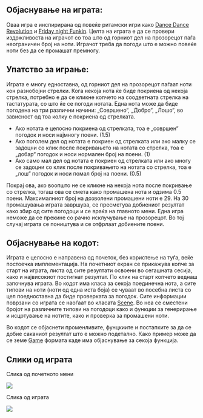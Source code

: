 ## Објаснување на играта:

Оваа игра е инспирирана од повеќе ритамски игри како [Dance Dance Revolution](https://en.wikipedia.org/wiki/Dance_Dance_Revolution) и [Friday night Funkin](https://en.wikipedia.org/wiki/Friday_Night_Funkin%27). Целта на играта е да се провери издржливоста на играчот со тоа што од горниот дел на прозорецот паѓа неограничен број на ноти. Играчот треба да погоди што е можно повеќе ноти без да се промашат премногу.


## Упатство за играње:
Играта е многу едноставна, од горниот дел на прозорецот паѓаат ноти кон разнобојни стрелки. Кога некоја нота ќе биде покриена од некоја стрелка, потребно е да се кликне копчето на соодветната стрелка на тастатурата, со што ќе се погоди нотата. Една нота може да биде погодена на три различни начини: „Совршено“, „Добро“, „Лошо“, во зависност од тоа колку е покриена од стрелката.

* Ако нотата е целосно покриена од стрелката, тоа е „совршен“ погодок и носи најмногу поени. (1.5)
* Ако поголем дел од нотата е покриен од стрелката или ако малку се задоцни со клик после покривањето на нотата со стрелка, тоа е „добар“ погодок и носи нормален број на поени. (1)
* Ако само мал дел од нотата е покриен од стрелката или ако многу се задоцни со клик после покривањето на нотата со стрелка, тоа е „лош“ погодок и носи помал број на поени. (0.5)


Покрај ова, ако воопшто не се кликне на некоја нота после покривање со стрелка, тогаш ова се смета како промашена нота и одзима 0.5 поени. Максималниот број на дозволени промашени ноти е 29. На 30 промашувања играта завршува, се пресметува добиениот резултат како збир од сите погодоци и се враќа на главното мени. Една игра неможе да се прекине со рачно исклучување на прозорецот. Во тој случај играта се поништува и се отфрлаат добиените поени. 


## Објаснување на кодот:
Играта е целосно е направена од почеток, без користење на туѓа, веќе постоечка имплементација. На почетниот екран се прикажува копче за старт на играта, листа од сите резултати освоени во сегашната сесија, како и највисокиот постигнат резултат. По клик на старт копчето веднаш започнува играта. Во кодот има класа за секоја поединечна нота, а сите типови на ноти (ноти од една иста боја) се чуваат во посебна листа со цел поедноставна да биде проверката за погодок. Сите информации поврзани со играта се наоѓаат во класата [Scene](https://github.com/BorisTodor0v/VP/blob/main/Rhythm%20Game/Scene.cs). Во неа се сместени бројот на различните типови на погодоци како и функции за генерирање и исцртување на нотите, како и проверка за промашени ноти.


Во кодот се објаснети променливите, фунцкиите и постапките за да се добие саканиот резултат што е можно подетално. Како пример може да се земе [Game](https://github.com/BorisTodor0v/VP/blob/main/Rhythm%20Game/Game.cs) формата каде има објаснување за секоја функција.

## Слики од играта

Слика од почетното мени

<img src=https://i.imgur.com/tn5SRN9.png></img>

Слика од играта

<img src=https://i.imgur.com/JnklZwQ.png></img>
